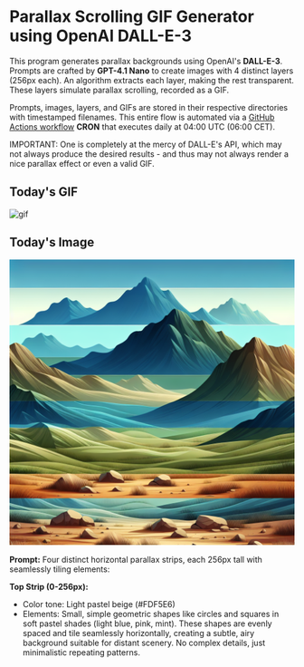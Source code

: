 # Parallax Scrolling GIF Generator using OpenAI DALL-E-3

This program generates parallax backgrounds using OpenAI's **DALL-E-3**.
Prompts are crafted by **GPT-4.1 Nano** to create images with 4 distinct layers (256px each).
An algorithm extracts each layer, making the rest transparent.
These layers simulate parallax scrolling, recorded as a GIF.

Prompts, images, layers, and GIFs are stored in their respective directories with timestamped filenames. 
This entire flow is automated via a [GitHub Actions workflow](.github/workflows/gif_publisher.yml) **CRON** that executes daily at 04:00 UTC (06:00 CET).

IMPORTANT: One is completely at the mercy of DALL-E's API, which may not always produce the desired results - and thus may not always render a nice parallax effect or even a valid GIF.

## Today's GIF
![gif](gifs/gif_current.gif)

## Today's Image

![image](images/image_current.png)

**Prompt:** Four distinct horizontal parallax strips, each 256px tall with seamlessly tiling elements:

**Top Strip (0-256px):**  
- Color tone: Light pastel beige (#FDF5E6)  
- Elements: Small, simple geometric shapes like circles and squares in soft pastel shades (light blue, pink, mint). These shapes are evenly spaced and tile seamlessly horizontally, creating a subtle, airy background suitable for distant scenery. No complex details, just minimalistic repeating patterns.
